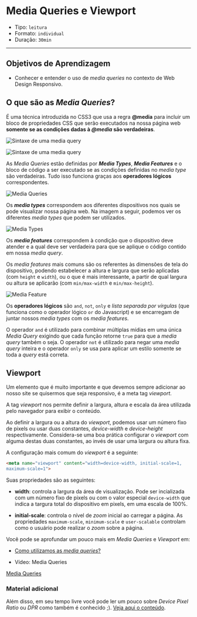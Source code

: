 # Media Queries e Viewport

- Tipo: `leitura`
- Formato: `individual`
- Duração: `30min`

***

## Objetivos de Aprendizagem

- Conhecer e entender o uso de *media queries* no contexto de Web Design
  Responsivo.

## O que são as *Media Queries*?

É uma técnica introduzida no CSS3 que usa a regra **@media** para incluir um
bloco de propriedades CSS que serão executados na nossa página web **somente se
as condições dadas à *@media* são verdadeiras**.

![Sintaxe de uma *media
query*](http://ptgmedia.pearsoncmg.com/images/chap4_9780321888938/elementLinks/0429b.jpg)

![Sintaxe de uma *media
query*](http://ptgmedia.pearsoncmg.com/images/chap4_9780321888938/elementLinks/0429b.jpg
"Sintaxe de uma *media query*")

As *Media Queries* estão definidas por ***Media Types***, ***Media Features*** e
o bloco de código a ser executado se as condições definidas no *media type* são
verdadeiras. Tudo isso  funciona graças aos **operadores lógicos**
correspondentes.

![*Media
Queries*](https://internetingishard.com/html-and-css/responsive-design/media-query-terms-137d06.png)

Os ***media types*** correspondem aos diferentes dispositivos nos quais se pode
visualizar nossa página web. Na imagem a seguir, podemos ver os diferentes
*media types* que podem ser utilizados.

![*Media
Types*](https://github.com/Laboratoria/curricula-js/blob/pt/04-social-network/00-rwd/02-media-queries/media_type.png?raw=true)

Os ***media features*** correspondem à condição que o dispositivo deve atender e
a qual deve ser verdadeira para que se aplique o código contido em nossa *media
query*.

Os *media features* mais comuns são os referentes às dimensões de tela do
dispositivo, podendo estabelecer a altura e largura que serão aplicadas (com
`height` e `width`), ou o que é mais interessante, a partir de qual largura ou
altura se aplicarão (com `min/max-width` e `min/max-height`).

![Media
Feature](https://github.com/Laboratoria/curricula-js/blob/pt/04-social-network/00-rwd/02-media-queries/media_feature.png?raw=true)

Os **operadores lógicos** são `and`, `not`, `only` e *lista separada por
vírgulas* (que funciona como o operador lógico `or` do Javascript) e se
encarregam de juntar nossos *media types* com os *media features*.

O operador `and` é utilizado para combinar múltiplas mídias em uma única *Media
Query* exigindo que cada função retorne `true` para que a *media query* também o
seja. O operador `not` é utilizado para negar uma *media query* inteira e o
operador `only` se usa para aplicar um estilo somente se toda a *query* está
correta.

## Viewport

Um elemento que é muito importante e que devemos sempre adicionar ao nosso site
se quisermos que seja responsivo, é a meta tag *viewport*.

A tag *viewport* nos permite definir a largura, altura e escala da área
utilizada pelo navegador para exibir o conteúdo.

Ao definir a largura ou a altura do *viewport*, podemos usar um número fixo de
pixels ou usar duas constantes, *device-width* e *device-height*
respectivamente. Considera-se uma boa prática configurar o *viewport* com alguma
destas duas constantes, ao invés de usar uma largura ou altura fixa.

A configuração mais comum do *viewport* é a seguinte:

```html
<meta name="viewport" content="width=device-width, initial-scale=1,
maximum-scale=1">
```

Suas propriedades são as seguintes:

- **width**: controla a largura da área de visualização. Pode ser incializada
  com um número fixo de pixels ou com o valor especial `device-width` que indica
  a targura total do dispositivo em pixels, em uma escala de 100%.

- **initial-scale**: controla o nível de *zoom* inicial ao carregar a página. As
  propriedades `maximum-scale`, `minimum-scale` e `user-scalable` controlam como
  o usuário pode realizar o *zoom* sobre a página.

Você pode se aprofundar um pouco mais em *Media Queries* e *Viewport* em:

- [Como utilizamos as *media
  queries*?](https://www.chiefofdesign.com.br/media-queries-css-introducao-a-diferentes-resolucoes-de-tela/)

- Vídeo: Media Queries

[Media Queries](https://www.youtube.com/watch?v=AltqAPZzAqo)

### Material adicional

Além disso, em seu tempo livre você pode ler um pouco sobre *Device Pixel Ratio*
ou *DPR* como também é conhecido ;). [Veja aqui o
conteúdo](http://sergiolopes.org/resolucoes-dpi-pixel-ratio-retina/).
